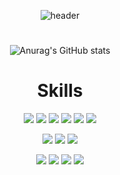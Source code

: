 <div align="center">


![header](https://capsule-render.vercel.app/api?type=Waving&color=auto&height=300&section=header&text=안녕하세요%20이정훈입니다.&fontSize=60&fontColor=eeeeee)

#

![Anurag's GitHub stats](https://github-readme-stats.vercel.app/api?username=gns14585&show_icons=true&theme=omni)

#
<h1>Skills</h1>
<img src="https://img.shields.io/badge/react-61DAFB?style=for-the-badge&logo=react&logoColor=FFF"/> <img src="https://img.shields.io/badge/chakraui-319795?style=for-the-badge&logo=chakraui&logoColor=FFF"/> <img src="https://img.shields.io/badge/axios-5A29E4?style=for-the-badge&logo=axios&logoColor=FFF"/> <img src="https://img.shields.io/badge/HTML5-E34F26?style=for-the-badge&logo=html5&logoColor=FFF"/> <img src="https://img.shields.io/badge/CSS3-1572B6?style=for-the-badge&logo=css3&logoColor=FFF"/> <img src="https://img.shields.io/badge/Javascript-F7DF1E?style=for-the-badge&logo=javascript&logoColor=FFF"/> 

<img src="https://img.shields.io/badge/SpringBoot-green?style=for-the-badge&logo=springboot&logoColor=6DB33F"/> <img src="https://img.shields.io/badge/java-007396?style=for-the-badge&logo=OpenJDK&logoColor=white"> <img src="https://img.shields.io/badge/mariadb-003545?style=for-the-badge&logo=mariadb&logoColor=FFF"/>

<img src="https://img.shields.io/badge/GitHub-EAEAEA?style=for-the-badge&logo=github&logoColor=000"/> <img src="https://img.shields.io/badge/ec2-FF9900?style=for-the-badge&logo=amazonec2&logoColor=FFF"/> <img src="https://img.shields.io/badge/RDS-527FFF?style=for-the-badge&logo=amazonrds&logoColor=FFF"/> <img src="https://img.shields.io/badge/S3-569A31?style=for-the-badge&logo=amazons3&logoColor=FFF"/>
</div>
